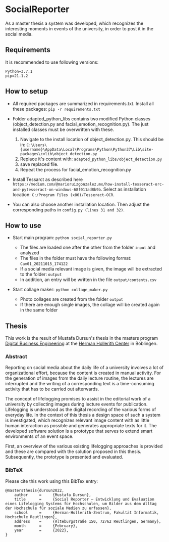 # SocialReporter
As a master thesis a system was developed, which recognizes the interesting moments in events of the university, in order to post it in the social media.

## Requirements
It is recommended to use following versions: 

```
Python=3.7.1
pip=21.1.2
```


## How to setup
- All required packages are summarized in requirements.txt. Install all these packages: 
``
pip -r requirements.txt
``
- Folder adapted_python_libs contains two modified Python classes (object_detection.py and facial_emotion_recognition.py). 
The just installed classes must be overwritten with these.
  1. Navigate to the install location of object_detection.py. This should be in: 
  ``
  C:\Users\{username}\AppData\Local\Programs\Python\Python37\Lib\site-packages\cvlib\object_detection.py
  ``
  2. Replace it's content with: 
  ``
  adapted_python_libs/object_detection.py
  ``
  3. save replaced file.
  4. Repeat the process for facial_emotion_recognition.py

- Install Tessarct as described here
``
https://medium.com/@marioruizgonzalez.mx/how-install-tesseract-orc-and-pytesseract-on-windows-68f011ad8b9b
``. Select as installation location: ``C:/Program Files (x86)/Tesseract-OCR``. 
- You can also choose another installation location. Then adjust the corresponding paths in ``config.py (lines 31 and 32)``.



## How to use
- Start main program:
``
python social_reporter.py
``
  - The files are loaded one after the other from the folder ``input`` and analyzed
  - The files in the folder must have the following format: ``Cam01_20211015_174122``
  - If a social media relevant image is given, the image will be extracted to the folder: ``output``
  - In addition, an entry will be written in the file ``output/contents.csv``

- Start collage maker:
``
python collage_maker.py
``
  - Photo collages are created from the folder ``output``
  - If there are enough single images, the collage will be created again in the same folder

## Thesis

This work is the result of Mustafa Dursun's thesis in the masters program [Digital Business Engineering](https://www.hhz.de/master/digital-business-engineering/) at the [Herman Hollerith Center](https://www.hhz.de/) in Böblingen. 

### Abstract

Reporting on social media about the daily life of a university involves a lot of organizational effort, because the content is created in manual activity. For the generation of images from the daily lecture routine, the lectures are interrupted and the writing of a corresponding text is a time-consuming activity that has to be carried out afterwards. 

The concept of lifelogging promises to assist in the editorial work of a university by collecting images during lecture events for publication. Lifelogging is understood as the digital recording of the various forms of everyday life. In the context of this thesis a design space of such a system is investigated, which recognizes relevant image content with as little human interaction as possible and generates appropriate texts for it. The developed software solution is a prototype that serves to extend smart environments of an event space. 

First, an overview of the various existing lifelogging approaches is provided and these are compared with the solution proposed in this thesis. Subsequently, the prototype is presented and evaluated.

### BibTeX

Please cite this work using this BibTex entry:

```
@mastersthesis{dursun2022,
    author     =     {Mustafa Dursun},
    title      =     {Social Reporter – Entwicklung und Evaluation eines Lifelogging Systems für Hochschulen, um Bilder aus dem Alltag der Hochschule für soziale Medien zu erfassen},
    school     =     {Herman-Hollerith-Zentrum, Fakultät Informatik, Hochschule Reutlingen},
    address    =     {Alteburgstraße 150, 72762 Reutlingen, Germany},
    month      =     {February},
    year       =     {2022},
}
```


